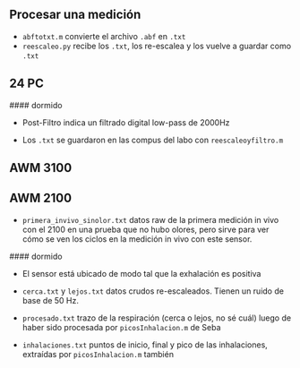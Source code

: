 ## Procesar una medición

* `abftotxt.m` convierte el archivo `.abf` en `.txt`
* `reescaleo.py` recibe los `.txt`, los re-escalea y los vuelve a guardar como `.txt`



## 24 PC 

#### dormido

- Post-Filtro indica un filtrado digital low-pass de 2000Hz

- Los `.txt` se guardaron en las compus del labo con `reescaleoyfiltro.m` 


## AWM 3100

## AWM 2100

- `primera_invivo_sinolor.txt` datos raw de la primera medición in vivo con el 2100 en una prueba que no hubo olores, pero sirve para ver cómo se ven los ciclos en la medición in vivo con este sensor.

#### dormido

- El sensor está ubicado de modo tal que la exhalación es positiva

- `cerca.txt` y `lejos.txt` datos crudos re-escaleados. Tienen un ruido de base de 50 Hz.

- `procesado.txt` trazo de la respiración (cerca o lejos, no sé cuál) luego de haber sido procesada por `picosInhalacion.m` de Seba

- `inhalaciones.txt` puntos de inicio, final y pico de las inhalaciones, extraídas por `picosInhalacion.m` también

#### 

